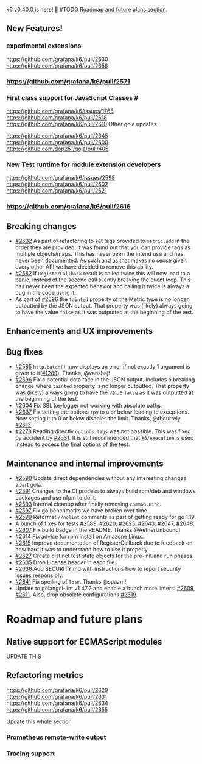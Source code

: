 k6 v0.40.0 is here! :tada: 
#TODO 
[Roadmap and future plans section](#roadmap-and-future-plans).

## New Features!

### experimental extensions
https://github.com/grafana/k6/pull/2630
https://github.com/grafana/k6/pull/2656


### https://github.com/grafana/k6/pull/2571

### First class support for JavaScript Classes [#]()
https://github.com/grafana/k6/issues/1763
https://github.com/grafana/k6/pull/2618
https://github.com/grafana/k6/pull/2610
Other goja updates 

https://github.com/grafana/k6/pull/2645
https://github.com/grafana/k6/pull/2600
https://github.com/dop251/goja/pull/405

### New Test runtime for module extension developers

https://github.com/grafana/k6/issues/2598
https://github.com/grafana/k6/pull/2602
https://github.com/grafana/k6/pull/2621


### https://github.com/grafana/k6/pull/2616


## Breaking changes

- [#2632](https://github.com/grafana/k6/pull/2632) As part of refactoring to set tags provided to `metric.add` in the order they are provided, it was found out that you can provide tags as multiple objects/maps. This has never been the intend use and has never been documented. As such and as that makes no sense given every other API we have decided to remove this ability.
- [#2582](https://github.com/grafana/k6/pull/2582) If `RegisterCallback` result is called twice this will now lead to a panic, instead of the second call silently breaking the event loop. This has never been the expected behavior and calling it twice is always a bug in the code using it.
- As part of [#2596](https://github.com/grafana/k6/pull/2596) the `tainted` property of the Metric type is no longer outputted by the JSON output. That property was (likely) always going to have the value `false` as it was outputted at the beginning of the test.

## Enhancements and UX improvements

## Bug fixes

- [#2585](https://github.com/grafana/k6/pull/2585) `http.batch()` now displays an error if not exactly 1 argument is given to it([#1289](https://github.com/grafana/k6/issues/1289)). Thanks, @vanshaj!
- [#2596](https://github.com/grafana/k6/pull/2596) Fix a potential data race in the JSON output. Includes a breaking change where `tainted` property is no longer outputted. That property was (likely) always going to have the value `false` as it was outputted at the beginning of the test.
- [#2604](https://github.com/grafana/k6/pull/2604) Fix SSL keylogger not working with absolute paths.
- [#2637](https://github.com/grafana/k6/pull/2637) Fix setting the options `rps` to `0` or below leading to exceptions. Now setting it to 0 or below disables the limit. Thanks, @tbourrely. [#2613](https://github.com/grafana/k6/issues/2613)
- [#2278](https://github.com/grafana/k6/issues/2278) Reading directly `options.tags` was not possible. This was fixed by accident by [#2631](https://github.com/grafana/k6/pull/2631). It is still recommended that `k6/execution` is used instead to access the [final options of the test](https://k6.io/docs/javascript-api/k6-execution/#get-test-options).

## Maintenance and internal improvements

- [#2590](https://github.com/grafana/k6/pull/2590) Update direct dependencies without any interesting changes apart goja.
- [#2591](https://github.com/grafana/k6/pull/2591) Changes to the CI process to always build rpm/deb and windows packages and use nfpm to do it. 
- [#2593](https://github.com/grafana/k6/pull/2593) Internal cleanup after finally removing `common.Bind`.
- [#2597](https://github.com/grafana/k6/pull/2597) Fix go benchmarks we have broken over time.
- [#2599](https://github.com/grafana/k6/pull/2599) Reformat `//nolint` comments as part of getting ready for go 1.19.
- A bunch of fixes for tests [#2589](https://github.com/grafana/k6/pull/2589), [#2620](https://github.com/grafana/k6/pull/2620), [#2625](https://github.com/grafana/k6/pull/2625), [#2643](https://github.com/grafana/k6/pull/2543), [#2647](https://github.com/grafana/k6/pull/2647), [#2648](https://github.com/grafana/k6/pull/2648),
- [#2607](https://github.com/grafana/k6/pull/2607) Fix build badge in the README. Thanks @AetherUnbound!
- [#2614](https://github.com/grafana/k6/pull/2614) Fix advice for rpm install on Amazone Linux.
- [#2615](https://github.com/grafana/k6/pull/2615) Improve documentation of RegisterCallback due to feedback on how hard it was to understand how to use it properly.
- [#2627](https://github.com/grafana/k6/pull/2627) Create distinct test state objects for the pre-init and run phases.
- [#2635](https://github.com/grafana/k6/pull/2635) Drop License header in each file.
- [#2636](https://github.com/grafana/k6/pull/2636) Add SECURITY.md with instructions how to report security issues responsibly.
- [#2641](https://github.com/grafana/k6/pull/2641) Fix spelling of `lose`. Thanks @spazm!
- Update to golangci-lint v1.47.2 and enable a bunch more linters. [#2609](https://github.com/grafana/k6/pull/2609), [#2611](https://github.com/grafana/k6/pull/2611). Also, drop obsolete configurations [#2619](https://github.com/grafana/k6/pull/2619).

# Roadmap and future plans

## Native support for ECMAScript modules

UPDATE THIS

## Refactoring metrics
https://github.com/grafana/k6/pull/2629
https://github.com/grafana/k6/pull/2631
https://github.com/grafana/k6/pull/2634
https://github.com/grafana/k6/pull/2655

Update this whole section

### Prometheus remote-write output

### Tracing support